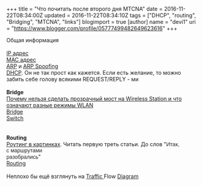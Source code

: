+++
title = "Что почитать после второго дня MTCNA"
date = 2016-11-22T08:34:00Z
updated = 2016-11-22T08:34:10Z
tags = ["DHCP", "routing", "Bridging", "MTCNA", "links"]
blogimport = true 
[author]
	name = "devi1"
	uri = "https://www.blogger.com/profile/05777499482649623616"
+++

Общая информация<br /><br /><a href="https://ru.wikipedia.org/wiki/IP-%D0%B0%D0%B4%D1%80%D0%B5%D1%81">IP адрес</a><br /><a href="https://ru.wikipedia.org/wiki/MAC-%D0%B0%D0%B4%D1%80%D0%B5%D1%81">MAC адрес</a><br /><a href="https://ru.wikipedia.org/wiki/ARP">ARP</a>&nbsp;и <a href="http://www.xgu.ru/wiki/ARP-spoofing">ARP Spoofing</a><br /><a href="https://ru.wikipedia.org/wiki/DHCP">DHCP</a>. Он не так прост как кажется. Если есть желание, то можно забить себе голову всякими REQUEST/REPLY - ми<br /><br /><b>Bridge</b><br /><a href="http://wiki.mikrotik.com/wiki/Manual:Wireless_Station_Modes">Почему нельзя сделать прозрачный мост на Wireless Station и что означают разные режимы WLAN</a><br /><a href="http://wiki.mikrotik.com/wiki/Manual:Interface/Bridge">Bridge</a><br /><a href="http://wiki.mikrotik.com/wiki/Manual:Switch_Chip_Features">Switch</a><br /><br /><br /><b>Routing</b><br /><a href="http://www.bubnovd.net/2016/03/ospf-mikrotik-routeros.html">Роутинг в картинках</a>. Читать первую треть статьи. До слов "<span style="background-color: white; color: #252525; font-family: arial; font-size: 14px; white-space: pre-wrap;">Итак, с маршрутами разобрались</span>"<br /><a href="http://wiki.mikrotik.com/wiki/Manual:IP/Route">Routing</a><br /><br />Неплохо бы ещё взглянуть на <a href="http://wiki.mikrotik.com/wiki/Manual:Packet_Flow">Traffic </a>Flow <a href="http://forum.mikrotik.com/viewtopic.php?t=72736">Diagram</a>
